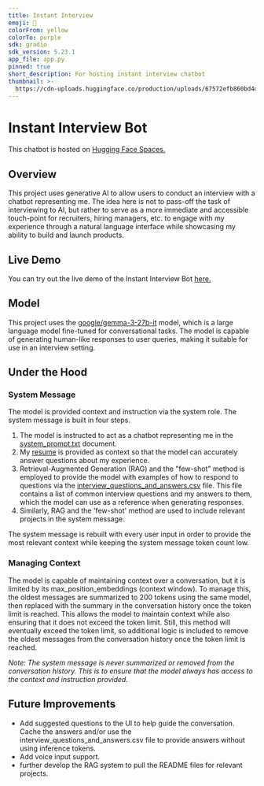 ```yaml
---
title: Instant Interview
emoji: 💬
colorFrom: yellow
colorTo: purple
sdk: gradio
sdk_version: 5.23.1
app_file: app.py
pinned: true
short_description: For hosting instant interview chatbot
thumbnail: >-
  https://cdn-uploads.huggingface.co/production/uploads/67572efb860bd4d8f464793e/YgoaI2c7gb8fv53t6LXSL.jpeg
---
```


# Instant Interview Bot

This chatbot is hosted on [Hugging Face Spaces.](https://huggingface.co/spaces/im93/Instant_Interview/tree/main)

## Overview

This project uses generative AI to allow users to conduct an interview with a chatbot representing me. The idea here is not to pass-off the task of interviewing to AI, but rather to serve as a more immediate and accessible touch-point for recruiters, hiring managers, etc. to engage with my experience through a natural language interface while showcasing my ability to build and launch products.

## Live Demo

You can try out the live demo of the Instant Interview Bot [here.](https://sites.google.com/view/isaiahmontoya/instant-interview?)

## Model

This project uses the [google/gemma-3-27b-it](https://huggingface.co/google/gemma-3-27b-it) model, which is a large language model fine-tuned for conversational tasks. The model is capable of generating human-like responses to user queries, making it suitable for use in an interview setting.

## Under the Hood

### System Message

The model is provided context and instruction via the system role. The system message is built in four steps.

1. The model is instructed to act as a chatbot representing me in the [system_prompt.txt](system_prompt.txt) document.
2. My [resume](resume.txt) is provided as context so that the model can accurately answer questions about my experience.
3. Retrieval-Augmented Generation (RAG) and the "few-shot" method is employed to provide the model with examples of how to respond to questions via the [interview_questions_and_answers.csv](interview_questions_and_answers.csv) file. This file contains a list of common interview questions and my answers to them, which the model can use as a reference when generating responses.
4. Similarly, RAG and the 'few-shot' method are used to include relevant projects in the system message.

The system message is rebuilt with every user input in order to provide the most relevant context while keeping the system message token count low.

### Managing Context

The model is capable of maintaining context over a conversation, but it is limited by its max_position_embeddings (context window). To manage this, the oldest messages are summarized to 200 tokens using the same model, then replaced with the summary in the conversation history once the token limit is reached. This allows the model to maintain context while also ensuring that it does not exceed the token limit. Still, this method will eventually exceed the token limit, so additional logic is included to remove the oldest messages from the conversation history once the token limit is reached.

*Note: The system message is never summarized or removed from the conversation history. This is to ensure that the model always has access to the context and instruction provided.*

## Future Improvements

- Add suggested questions to the UI to help guide the conversation. Cache the answers and/or use the interview_questions_and_answers.csv file to provide answers without using inference tokens.
- Add voice input support.
- further develop the RAG system to pull the README files for relevant projects.
